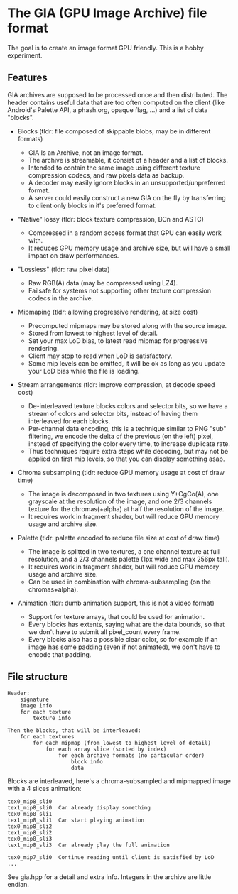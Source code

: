 The GIA (GPU Image Archive) file format
===================

The goal is to create an image format GPU friendly. This is a hobby experiment.

Features
--------

GIA archives are supposed to be processed once and then distributed. The header
contains useful data that are too often computed on the client (like Android's
Palette API, a phash.org, opaque flag, ...) and a list of data "blocks".

- Blocks (tldr: file composed of skippable blobs, may be in different formats)
    * GIA Is an Archive, not an image format.
    * The archive is streamable, it consist of a header and a list of blocks.
    * Intended to contain the same image using different texture compression
        codecs, and raw pixels data as backup.
    * A decoder may easily ignore blocks in an unsupported/unpreferred format.
    * A server could easily construct a new GIA on the fly by transferring to
        client only blocks in it's preferred format.

- "Native" lossy (tldr: block texture compression, BCn and ASTC)
    * Compressed in a random access format that GPU can easily work with.
    * It reduces GPU memory usage and archive size, but will have
        a small impact on draw performances.

- "Lossless" (tldr: raw pixel data)
    * Raw RGB(A) data (may be compressed using LZ4).
    * Failsafe for systems not supporting other texture compression codecs
        in the archive.

- Mipmaping (tldr: allowing progressive rendering, at size cost)
    * Precomputed mipmaps may be stored along with the source image.
    * Stored from lowest to highest level of detail.
    * Set your max LoD bias, to latest read mipmap for progressive rendering.
    * Client may stop to read when LoD is satisfactory.
    * Some mip levels can be omitted, it will be ok as long as you update your
        LoD bias while the file is loading.

- Stream arrangements (tldr: improve compression, at decode speed cost)
    * De-interleaved texture blocks colors and selector bits, so we have a
        stream of colors and selector bits, instead of having them interleaved
        for each blocks.
    * Per-channel data encoding, this is a technique similar to PNG "sub"
        filtering, we encode the delta of the previous (on the left) pixel,
        instead of specifying the color every time, to increase duplicate rate.
    * Thus techniques require extra steps while decoding, but may not be
        applied on first mip levels, so that you can display something asap.

- Chroma subsampling (tldr: reduce GPU memory usage at cost of draw time)
    * The image is decomposed in two textures using Y+CgCo(A), one grayscale at
        the resolution of the image, and one 2/3 channels texture for the
        chromas(+alpha) at half the resolution of the image.
    * It requires work in fragment shader, but will reduce GPU memory usage
        and archive size.

- Palette (tldr: palette encoded to reduce file size at cost of draw time)
    * The image is splitted in two textures, a one channel texture at full
        resolution, and a 2/3 channels palette (1px wide and max 256px tall).
    * It requires work in fragment shader, but will reduce GPU memory usage
        and archive size.
    * Can be used in combination with chroma-subsampling (on the chromas+alpha).

- Animation (tldr: dumb animation support, this is not a video format)
    * Support for texture arrays, that could be used for animation.
    * Every blocks has extents, saying what are the data bounds, so that we
        don't have to submit all pixel_count every frame.
    * Every blocks also has a possible clear color, so for example if an image
        has some padding (even if not animated), we don't have to encode that
        padding.

File structure
--------------

    Header:
        signature
        image info
        for each texture
            texture info

    Then the blocks, that will be interleaved:
        for each textures
            for each mipmap (from lowest to highest level of detail)
                for each array slice (sorted by index)
                    for each archive formats (no particular order)
                        block info
                        data

Blocks are interleaved, here's a chroma-subsampled and mipmapped image with
a 4 slices animation:

    tex0_mip8_sli0
    tex1_mip8_sli0  Can already display something
    tex0_mip8_sli1
    tex1_mip8_sli1  Can start playing animation
    tex0_mip8_sli2
    tex1_mip8_sli2
    tex0_mip8_sli3
    tex1_mip8_sli3  Can already play the full animation

    tex0_mip7_sli0  Continue reading until client is satisfied by LoD
    ...

See gia.hpp for a detail and extra info.
Integers in the archive are little endian.